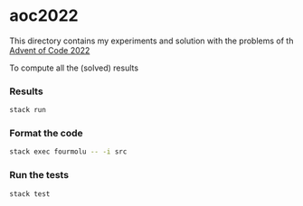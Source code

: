 # aoc2022
This directory contains my experiments and solution with the problems of th [Advent of Code 2022](https://adventofcode.com/2022)

To compute all the (solved) results
### Results
```bash
stack run
```
### Format the code
```bash
stack exec fourmolu -- -i src
```

### Run the tests
```bash
stack test
```

